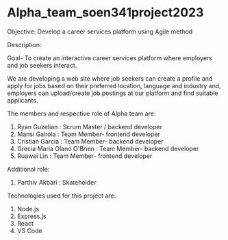 # Alpha_team_soen341project2023

Objective:
Develop a career services platform using Agile method

Description:

Goal- To create an interactive career services platform where employers and job seekers interact.

We are developing a web site where job seekers can create a profile and apply for jobs based on their preferred location, language and industry and,  employers can upload/create job postings at our platform and find suitable applicants.

The members and respective role of Alpha team are:
1) Ryan Guzelian : Scrum Master / backend developer
2) Mansi Gairola : Team Member- frontend developer
3) Cristian Garcia : Team Member- backend developer
4) Grecia Maria Olano O'Brien : Team Member- backend developer
5) Ruawei Lin : Team Member- frontend developer

Additional role:
1) Parthiv Akbari : Skateholder

Technologies used for this project are:
1) Node.js
2) Express.js
3) React
4) VS Code
